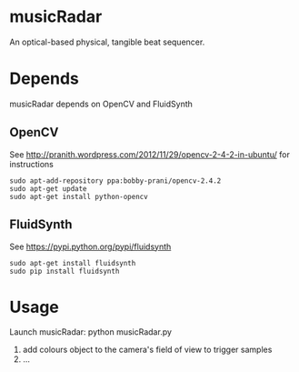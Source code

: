 musicRadar
==========

An optical-based physical, tangible beat sequencer.

Depends
=======

musicRadar depends on OpenCV and FluidSynth

OpenCV
------

See http://pranith.wordpress.com/2012/11/29/opencv-2-4-2-in-ubuntu/ for instructions

	sudo apt-add-repository ppa:bobby-prani/opencv-2.4.2
	sudo apt-get update
	sudo apt-get install python-opencv

FluidSynth
----------

See https://pypi.python.org/pypi/fluidsynth

	sudo apt-get install fluidsynth
	sudo pip install fluidsynth

Usage
=====

Launch musicRadar:
	python musicRadar.py

1. add colours object to the camera's field of view to trigger samples
2. ...